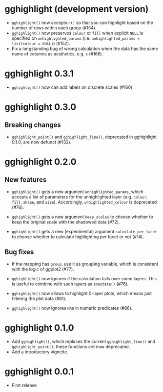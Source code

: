 # gghighlight (development version)

* `gghighlight()` now accepts `n()` so that you can highlight based on the
  number of rows within each group (#154).
* `gghighlight()` now preserves `colour` or `fill` when explicit `NULL` is
  specified on `unhighlighted_params` (i.e. `unhighlighted_params = list(colour = NULL)`)
  (#152).
* Fix a longstanding bug of wrong calculation when the data has the same name of
  columns as aesthetics, e.g. `x` (#168).

# gghighlight 0.3.1

* `gghighlight()` now can add labels on discrete scales (#160).

# gghighlight 0.3.0

## Breaking changes

* `gghighlight_point()` and `gghighlight_line()`, deprecated in gghighlight 0.1.0, are now defunct (#132).

# gghighlight 0.2.0

## New features

* `gghighlight()` gets a new argument `unhighlighted_params`, which accepts a
  list of parameters for the unhighlighted layer (e.g. `colour`, `fill`, `shape`,
  and `size`). Accordingly, `unhighlighted_colour` is deprecated (#76).

* `gghighlight()` gets a new argument `keep_scales` to choose whether to keep the
  original scale with the shadowed data (#72).

* `gghighlight()` gets a new (experimental) argument `calculate_per_facet` to
  choose whether to calculate highlighting per facet or not (#14).

## Bug fixes

* If the mapping has `group`, use it as grouping variable, which is consistent
  with the logic of ggplot2 (#77).

* `gghighlight()` now ignores if the calculation fails over some layers. This
  is useful to combine with such layers as `annotate()` (#78).

* `gghighlight()` now allows to highlight 0-layer plots, which means just
  filtering the plot data (#81).

* `gghighlight()` now ignores `NA`s in numeric predicates (#86).

# gghighlight 0.1.0

* Add `gghighlight()`, which replaces the current `gghighlight_line()` and `gghighlight_point()`; these functions are now deprecated.
* Add a introductory vignette.

# gghighlight 0.0.1

* First release


